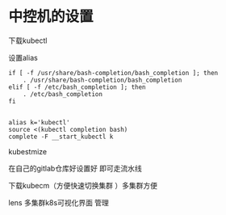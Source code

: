 # 中控机的设置 





下载kubectl

设置alias



```
if [ -f /usr/share/bash-completion/bash_completion ]; then
    . /usr/share/bash-completion/bash_completion
elif [ -f /etc/bash_completion ]; then
    . /etc/bash_completion
fi


alias k='kubectl'
source <(kubectl completion bash)
complete -F __start_kubectl k
```



kubestmize

在自己的gitlab仓库好设置好 即可走流水线  





下载kubecm（方便快速切换集群 ）多集群方便 







lens 多集群k8s可视化界面 管理 



